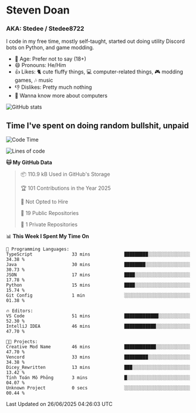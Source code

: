 # Steven Doan
### AKA: Stedee / Stedee8722
I code in my free time, mostly self-taught, started out doing utility Discord bots on Python, and game modding.

- 🤔 Age: Prefer not to say (18+)
- 😄 Pronouns: He/Him
- 👍 Likes: 🐈 cute fluffy things, 💻 computer-related things, 🎮 modding games, 🎶 music
- 👎 Dislikes: Pretty much nothing
- 🥹 Wanna know more about computers

![GitHub stats](https://github-readme-stats-iota-mocha-40.vercel.app/api?username=Stedee8722&show=prs_merged,prs_merged_percentage&show_icons=true&theme=transparent)

## Time I've spent on doing random bullshit, unpaid
<!--START_SECTION:Time I've spent on doing random bullshit, unpaid-->
![Code Time](http://img.shields.io/badge/Code%20Time-279%20hrs%2038%20mins-blue)

![Lines of code](https://img.shields.io/badge/From%20Hello%20World%20I%27ve%20Written-83.0%20thousand%20lines%20of%20code-blue)

**🐱 My GitHub Data** 

> 📦 110.9 kB Used in GitHub's Storage 
 > 
> 🏆 101 Contributions in the Year 2025
 > 
> 🚫 Not Opted to Hire
 > 
> 📜 19 Public Repositories 
 > 
> 🔑 1 Private Repositories 
 > 
📊 **This Week I Spent My Time On** 

```text
💬 Programming Languages: 
TypeScript               33 mins             █████████░░░░░░░░░░░░░░░░   34.38 % 
Java                     30 mins             ████████░░░░░░░░░░░░░░░░░   30.73 % 
JSON                     17 mins             ████░░░░░░░░░░░░░░░░░░░░░   17.78 % 
Python                   15 mins             ████░░░░░░░░░░░░░░░░░░░░░   15.74 % 
Git Config               1 min               ░░░░░░░░░░░░░░░░░░░░░░░░░   01.38 % 

🔥 Editors: 
VS Code                  51 mins             █████████████░░░░░░░░░░░░   52.30 % 
IntelliJ IDEA            46 mins             ████████████░░░░░░░░░░░░░   47.70 % 

🐱‍💻 Projects: 
Creative Mod Name        46 mins             ████████████░░░░░░░░░░░░░   47.70 % 
Vencord                  33 mins             █████████░░░░░░░░░░░░░░░░   34.38 % 
Dicey_Rewritten          13 mins             ███░░░░░░░░░░░░░░░░░░░░░░   13.42 % 
Tính Toán Mô Phỏng       3 mins              █░░░░░░░░░░░░░░░░░░░░░░░░   04.07 % 
Unknown Project          0 secs              ░░░░░░░░░░░░░░░░░░░░░░░░░   00.44 % 
```


 Last Updated on 26/06/2025 04:26:03 UTC
<!--END_SECTION:Time I've spent on doing random bullshit, unpaid-->
